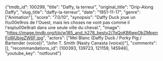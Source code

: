 {"tmdb_id": 100299, "title": "Daffy, la terreur", "original_title": "Drip-Along Daffy", "slug_title": "daffy-la-terreur", "date": "1951-11-17", "genre": ["Animation"], "score": "7.0/10", "synopsis": "Daffy Duck joue un h\u00e9ros de l'Ouest, mais les choses ne vont pas comme il l'esp\u00e9rait dans une seule ville du cheval.", "image": "https://image.tmdb.org/t/p/w185_and_h278_bestv2/7qQoKB6wpObZMppnFoWUbjgZW6F.jpg", "actors": ["Mel Blanc (Daffy Duck / Porky Pig / Bartender (voice))", "John T. Smith (Nasty Canasta (voice))"], "comments": [], "recommandations_id": [100393, 139723, 121159, 145948], "youtube_key": "notfound"}